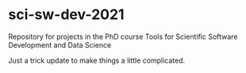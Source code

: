 # sci-sw-dev-2021
Repository for projects in the PhD course Tools for Scientific Software Development and Data Science

Just a trick update to make things a little complicated.
